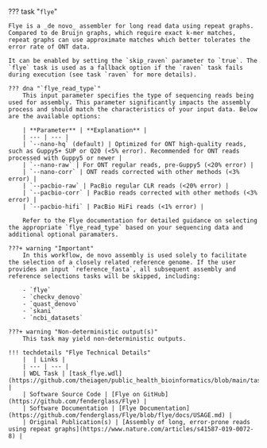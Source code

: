 ??? task "`flye`"

    Flye is a _de novo_ assembler for long read data using repeat graphs. Compared to de Bruijn graphs, which require exact k-mer matches, repeat graphs can use approximate matches which better tolerates the error rate of ONT data.

<!-- if: theiaviral -->
    It can be enabled by setting the `skip_raven` parameter to `true`. The `flye` task is used as a fallback option if the `raven` task fails during execution (see task `raven` for more details).
<!-- endif -->

    ??? dna "`flye_read_type`" 
        This input parameter specifies the type of sequencing reads being used for assembly. This parameter significantly impacts the assembly process and should match the characteristics of your input data. Below are the available options:
    
        | **Parameter** | **Explanation** |
        | --- | --- |
        | `--nano-hq` (default) | Optimized for ONT high-quality reads, such as Guppy5+ SUP or Q20 (<5% error). Recommended for ONT reads processed with Guppy5 or newer |
        | `--nano-raw` | For ONT regular reads, pre-Guppy5 (<20% error) |
        | `--nano-corr` | ONT reads corrected with other methods (<3% error) |
        | `--pacbio-raw` | PacBio regular CLR reads (<20% error) |
        | `--pacbio-corr` | PacBio reads corrected with other methods (<3% error) |
        | `--pacbio-hifi` | PacBio HiFi reads (<1% error) |
    
        Refer to the Flye documentation for detailed guidance on selecting the appropriate `flye_read_type` based on your sequencing data and additional optional paramaters.

<!-- if: theiaviral -->
    ???+ warning "Important"
        In this workflow, de novo assembly is used solely to facilitate the selection of a closely related reference genome. If the user provides an input `reference_fasta`, all subsequent assembly and reference selections tasks will be skipped, including:

        - `flye`
        - `checkv_denovo`
        - `quast_denovo`
        - `skani`
        - `ncbi_datasets`
<!-- endif -->

    ???+ warning "Non-deterministic output(s)"
        This task may yield non-deterministic outputs.

    !!! techdetails "Flye Technical Details"
        |  | Links |
        | --- | --- |
        | WDL Task | [task_flye.wdl](https://github.com/theiagen/public_health_bioinformatics/blob/main/tasks/assembly/task_flye.wdl) |
        | Software Source Code | [Flye on GitHub](https://github.com/fenderglass/Flye) |
        | Software Documentation | [Flye Documentation](https://github.com/fenderglass/Flye/blob/flye/docs/USAGE.md) |
        | Original Publication(s) | [Assembly of long, error-prone reads using repeat graphs](https://www.nature.com/articles/s41587-019-0072-8) |